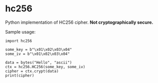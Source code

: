 # hc256
Python implementation of HC256 cipher. 
**Not cryptographically secure.**

Sample usage:
```
import hc256

some_key = b"\x01\x02\x03\x04"
some_iv = b"\x01\x02\x03\x04"

data = bytes("Hello", "ascii")
ctx = hc256.HC256(some_key, some_iv)
cipher = ctx.crypt(data)
print(cipher)
```
